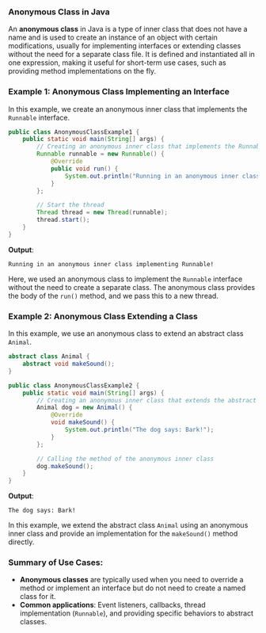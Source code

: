 ### **Anonymous Class in Java**

An **anonymous class** in Java is a type of inner class that does not have a name and is used to create an instance of an object with certain modifications, usually for implementing interfaces or extending classes without the need for a separate class file. It is defined and instantiated all in one expression, making it useful for short-term use cases, such as providing method implementations on the fly.

### **Example 1: Anonymous Class Implementing an Interface**

In this example, we create an anonymous inner class that implements the `Runnable` interface.

```java
public class AnonymousClassExample1 {
    public static void main(String[] args) {
        // Creating an anonymous inner class that implements the Runnable interface
        Runnable runnable = new Runnable() {
            @Override
            public void run() {
                System.out.println("Running in an anonymous inner class implementing Runnable!");
            }
        };

        // Start the thread
        Thread thread = new Thread(runnable);
        thread.start();
    }
}
```

**Output**:
```
Running in an anonymous inner class implementing Runnable!
```

Here, we used an anonymous class to implement the `Runnable` interface without the need to create a separate class. The anonymous class provides the body of the `run()` method, and we pass this to a new thread.

### **Example 2: Anonymous Class Extending a Class**

In this example, we use an anonymous class to extend an abstract class `Animal`.

```java
abstract class Animal {
    abstract void makeSound();
}

public class AnonymousClassExample2 {
    public static void main(String[] args) {
        // Creating an anonymous inner class that extends the abstract class Animal
        Animal dog = new Animal() {
            @Override
            void makeSound() {
                System.out.println("The dog says: Bark!");
            }
        };

        // Calling the method of the anonymous inner class
        dog.makeSound();
    }
}
```

**Output**:
```
The dog says: Bark!
```

In this example, we extend the abstract class `Animal` using an anonymous inner class and provide an implementation for the `makeSound()` method directly.

### **Summary of Use Cases**:
- **Anonymous classes** are typically used when you need to override a method or implement an interface but do not need to create a named class for it.
- **Common applications**: Event listeners, callbacks, thread implementation (`Runnable`), and providing specific behaviors to abstract classes.